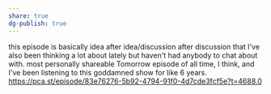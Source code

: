 ```yaml
---
share: true
dg-publish: true
---
```

this episode is basically idea after idea/discussion after discussion that I've also been thinking a lot about lately but haven't had anybody to chat about with. most personally shareable Tomorrow episode of all time, I think, and I've been listening to this goddamned show for like 6 years. https://pca.st/episode/83e76276-5b92-4794-91f0-4d7cde3fcf5e?t=4688.0
